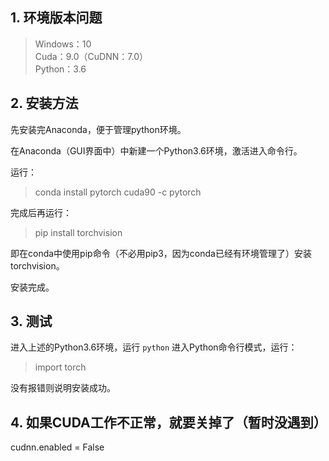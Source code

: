 ## 1. 环境版本问题
> Windows：10  
Cuda：9.0（CuDNN：7.0）  
Python：3.6  

## 2. 安装方法
先安装完Anaconda，便于管理python环境。

在Anaconda（GUI界面中）中新建一个Python3.6环境，激活进入命令行。

运行：
> conda install pytorch cuda90 -c pytorch  

完成后再运行：
> pip install torchvision

即在conda中使用pip命令（不必用pip3，因为conda已经有环境管理了）安装torchvision。

安装完成。

## 3. 测试
进入上述的Python3.6环境，运行 `python` 进入Python命令行模式，运行：
> import torch

没有报错则说明安装成功。

## 4. 如果CUDA工作不正常，就要关掉了（暂时没遇到）
cudnn.enabled = False
